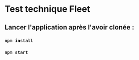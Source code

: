 # Test technique Fleet

## Lancer l'application après l'avoir clonée :

### `npm install`
### `npm start`

